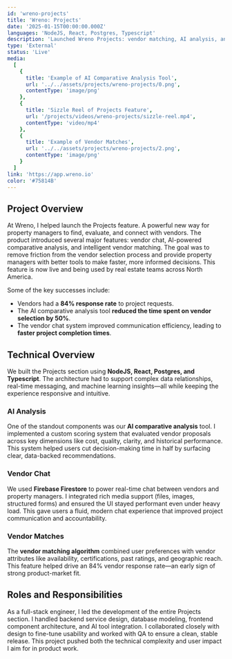 ```yaml
---
id: 'wreno-projects'
title: 'Wreno: Projects'
date: '2025-01-15T00:00:00.000Z'
languages: 'NodeJS, React, Postgres, Typescript'
description: 'Launched Wreno Projects: vendor matching, AI analysis, and chat for property managers. Led full-stack dev across backend, frontend, and real-time integrations.'
type: 'External'
status: 'Live'
media:
  [
    {
      title: 'Example of AI Comparative Analysis Tool',
      url: '../../assets/projects/wreno-projects/0.png',
      contentType: 'image/png'
    },
    {
      title: 'Sizzle Reel of Projects Feature',
      url: '/projects/videos/wreno-projects/sizzle-reel.mp4',
      contentType: 'video/mp4'
    },
    {
      title: 'Example of Vendor Matches',
      url: '../../assets/projects/wreno-projects/2.png',
      contentType: 'image/png'
    }
  ]
link: 'https://app.wreno.io'
color: '#75814B'
---
```


## Project Overview

At Wreno, I helped launch the Projects feature. A powerful new way for property managers to find, evaluate, and connect with vendors. The product introduced several major features: vendor chat, AI-powered comparative analysis, and intelligent vendor matching. The goal was to remove friction from the vendor selection process and provide property managers with better tools to make faster, more informed decisions. This feature is now live and being used by real estate teams across North America.

Some of the key successes include:

- Vendors had a **84% response rate** to project requests.
- The AI comparative analysis tool **reduced the time spent on vendor selection by 50%**.
- The vendor chat system improved communication efficiency, leading to **faster project completion times**.

## Technical Overview

We built the Projects section using **NodeJS, React, Postgres, and Typescript**. The architecture had to support complex data relationships, real-time messaging, and machine learning insights—all while keeping the experience responsive and intuitive.

### AI Analysis

One of the standout components was our **AI comparative analysis** tool. I implemented a custom scoring system that evaluated vendor proposals across key dimensions like cost, quality, clarity, and historical performance. This system helped users cut decision-making time in half by surfacing clear, data-backed recommendations.

### Vendor Chat

We used **Firebase Firestore** to power real-time chat between vendors and property managers. I integrated rich media support (files, images, structured forms) and ensured the UI stayed performant even under heavy load. This gave users a fluid, modern chat experience that improved project communication and accountability.

### Vendor Matches

The **vendor matching algorithm** combined user preferences with vendor attributes like availability, certifications, past ratings, and geographic reach. This feature helped drive an 84% vendor response rate—an early sign of strong product-market fit.

## Roles and Responsibilities

As a full-stack engineer, I led the development of the entire Projects section. I handled backend service design, database modeling, frontend component architecture, and AI tool integration. I collaborated closely with design to fine-tune usability and worked with QA to ensure a clean, stable release. This project pushed both the technical complexity and user impact I aim for in product work.
